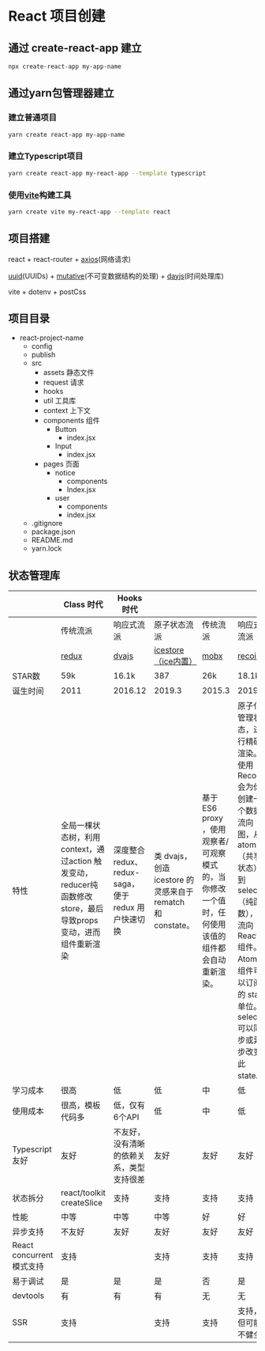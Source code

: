# React 项目创建

## 通过 create-react-app 建立

```bash
npx create-react-app my-app-name
```

## 通过yarn包管理器建立

### 建立普通项目

```bash
yarn create react-app my-app-name
```

### 建立Typescript项目

```bash
yarn create react-app my-react-app --template typescript
```

### 使用[vite](https://cn.vitejs.dev/)构建工具

``` bash
yarn create vite my-react-app --template react
```

## 项目搭建

react + react-router + [axios](https://axios-http.com/zh/docs/intro)(网络请求) 

[uuid](https://github.com/uuidjs/uuid)(UUIDs) + [mutative](https://github.com/unadlib/mutative)(不可变数据结构的处理) + [dayjs](https://github.com/iamkun/dayjs)(时间处理库)

vite + dotenv + postCss

## 项目目录

- react-project-name
  - config
  - publish
  - src
    - assets 静态文件
    - request 请求
    - hooks
    - util 工具库
    - context 上下文
    - components 组件
      - Button
        - index.jsx
      - Input
        - index.jsx
    - pages 页面
      - notice
        - components
        - Index.jsx
      - user
        - components
        - index.jsx
  - .gitignore
  - package.json
  - README.md
  - yarn.lock



## 状态管理库

|                           | Class 时代                                                   | Hooks 时代                                                   |                                                              |                                                              |                                                              |                                                              |                                                              |                                                              |                                                              |
| ------------------------- | ------------------------------------------------------------ | ------------------------------------------------------------ | ------------------------------------------------------------ | ------------------------------------------------------------ | ------------------------------------------------------------ | ------------------------------------------------------------ | ------------------------------------------------------------ | ------------------------------------------------------------ | ------------------------------------------------------------ |
|                           | 传统流派                                                     | 响应式流派                                                   | 原子状态流派                                                 | 传统流派                                                     | 响应式流派                                                   | 原子状态流派                                                 |                                                              |                                                              |                                                              |
|                           | [redux](https://link.juejin.cn?target=https%3A%2F%2Fgithub.com%2Freduxjs%2Fredux) | [dvajs](https://link.juejin.cn?target=https%3A%2F%2Fgithub.com%2Fdvajs%2Fdva) | [icestore（ice内置）](https://link.juejin.cn?target=https%3A%2F%2Fgithub.com%2Fice-lab%2Ficestore) | [mobx](https://link.juejin.cn?target=https%3A%2F%2Fgithub.com%2Fmobxjs%2Fmobx) | [recoil](https://link.juejin.cn?target=https%3A%2F%2Fgithub.com%2Ffacebookexperimental%2FRecoil) | [zustand](https://link.juejin.cn?target=https%3A%2F%2Fgithub.com%2Fpmndrs%2Fzustand) | [Valtio](https://link.juejin.cn?target=https%3A%2F%2Fgithub.com%2Fpmndrs%2Fvaltio) | [Jotai](https://link.juejin.cn?target=https%3A%2F%2Fgithub.com%2Fpmndrs%2Fjotai) | [hox](https://link.juejin.cn?target=https%3A%2F%2Fgithub.com%2Fumijs%2Fhox) |
| STAR数                    | 59k                                                          | 16.1k                                                        | 387                                                          | 26k                                                          | 18.1k                                                        | 24.5k                                                        | 5.9k                                                         | 11.3k                                                        | 1.3k                                                         |
| 诞生时间                  | 2011                                                         | 2016.12                                                      | 2019.3                                                       | 2015.3                                                       | 2019                                                         | 2018                                                         | 2020.11                                                      | 2020.3                                                       | 2019.1                                                       |
| 特性                      | 全局一棵状态树，利用context，通过action 触发变动，reducer纯函数修改store，最后导致props 变动，进而组件重新渲染 | 深度整合 redux、redux-saga，便于 redux 用户快速切换          | 类 dvajs，创造 icestore 的灵感来自于 rematch 和 constate。   | 基于ES6 proxy ，使用观察者/可观察模式的，当你修改一个值时，任何使用该值的组件都会自动重新渲染。 | 原子化管理状态，进行精确渲染。使用 Recoil 会为你创建一个数据流向图，从 atom（共享状态）到 selector（纯函数），再流向 React 组件。Atom 是组件可以订阅的 state 单位。selector 可以同步或异步改变此 state。 | 基于观察者/可观察模式，内部对通过 state 绑定的组件，添加到了订阅者队列，store中的属性相当于一个被观察者，当属性状态变更后，通知所有订阅了该数属性的组件进行更新 | 利用 Proxy 自动进行重新渲染优化，这个过程使用了状态使用跟踪技术。通过状态使用跟踪，可以检测到状态的哪部分被使用，让组件实现按使用重新渲染。同时，开发者也可以编写更少的代码。 | jotai 是一个小型全局状态管理库，它模仿了 useState、useReducer。jotai 有个叫做 atom 的概念，用于表示小的状态片段。和 zustand 不同的是，他是一个组件级别的状态管理库。和 zustand 相同的是同样都基于不可变状态模型。 | 类似于自定义hook，利用useState 能力，state状态变化触发组件重新渲染 |
| 学习成本                  | 很高                                                         | 低                                                           | 低                                                           | 中                                                           | 低                                                           | 低                                                           | 低                                                           | 低                                                           | 低                                                           |
| 使用成本                  | 很高，模板代码多                                             | 低，仅有6个API                                               | 低                                                           | 中                                                           | 低                                                           | 低                                                           | 低                                                           | 低                                                           | 低                                                           |
| Typescript友好            | 友好                                                         | 不友好，没有清晰的依赖关系，类型支持很差                     | 友好                                                         | 友好                                                         | 友好                                                         | 友好                                                         | 友好                                                         | 友好                                                         | 友好                                                         |
| 状态拆分                  | react/toolkit createSlice                                    | 支持                                                         | 支持                                                         | 支持                                                         | 支持                                                         | 支持                                                         | 支持                                                         | 支持                                                         | 支持                                                         |
| 性能                      | 中等                                                         | 中等                                                         | 中等                                                         | 好                                                           | 好                                                           | 中等                                                         | 好                                                           | 好                                                           | 好                                                           |
| 异步支持                  | 不友好                                                       | 友好                                                         | 友好                                                         | 友好                                                         | 友好                                                         | 友好                                                         | 友好                                                         | 友好                                                         | 友好                                                         |
| React concurrent 模式支持 | 支持                                                         |                                                              | 支持                                                         | 支持                                                         | 支持                                                         | 支持                                                         | 支持                                                         | 支持                                                         |                                                              |
| 易于调试                  | 是                                                           | 是                                                           | 是                                                           | 否                                                           | 是                                                           | 是                                                           | 否                                                           | 是                                                           |                                                              |
| devtools                  | 有                                                           | 有                                                           | 有                                                           | 无                                                           | 无                                                           | 有                                                           | 无                                                           | 无                                                           | 无                                                           |
| SSR                       | 支持                                                         |                                                              | 支持                                                         | 支持                                                         | 支持，但可能不健全                                           | 支持，但可能不健全                                           | 支持，但可能不健全                                           | 支持，但可能不健全                                           | 不支持                                                       |
